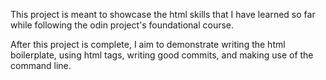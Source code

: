 This project is meant to showcase the html skills that I have learned so far while following the odin project's foundational course.

After this project is complete, I aim to demonstrate writing the html boilerplate, using html tags, writing good commits,
and making use of the command line.
